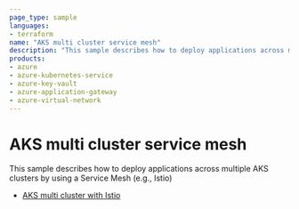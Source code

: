 ```yaml
---
page_type: sample
languages:
- terraform
name: "AKS multi cluster service mesh"
description: "This sample describes how to deploy applications across multiple AKS clusters by using a Service Mesh (e.g., Istio)"
products:
- azure
- azure-kubernetes-service
- azure-key-vault
- azure-application-gateway
- azure-virtual-network
---
```


# AKS multi cluster service mesh

This sample describes how to deploy applications across multiple AKS clusters by using a Service Mesh (e.g., Istio)

* [AKS multi cluster with Istio](istio/README.md)



